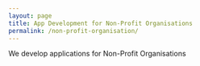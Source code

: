 ```yaml
---
layout: page
title: App Development for Non-Profit Organisations
permalink: /non-profit-organisation/
---
```


We develop applications for Non-Profit Organisations